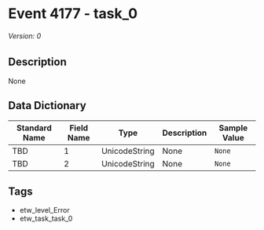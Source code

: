 # Event 4177 - task_0
###### Version: 0

## Description
None

## Data Dictionary
|Standard Name|Field Name|Type|Description|Sample Value|
|---|---|---|---|---|
|TBD|1|UnicodeString|None|`None`|
|TBD|2|UnicodeString|None|`None`|

## Tags
* etw_level_Error
* etw_task_task_0